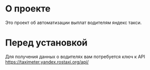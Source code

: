 # О проекте

Это проект об автоматизации выплат водителям яндекс такси. 

# Перед установкой

Для получения данных о водителях вам потребуется ключ к API https://taximeter.yandex.rostaxi.org/api/

